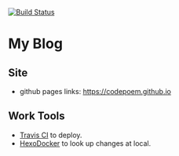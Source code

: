 [![Build Status](https://travis-ci.com/CodePoem/CodePoem.github.io.svg?branch=hexo)](https://travis-ci.com/CodePoem/CodePoem.github.io)

# My Blog

## Site

- github pages links: https://codepoem.github.io

## Work Tools

- [Travis CI](https://travis-ci.com/CodePoem/CodePoem.github.io) to deploy.
- [HexoDocker](https://github.com/CodePoem/HexoDocker) to look up changes at local.
